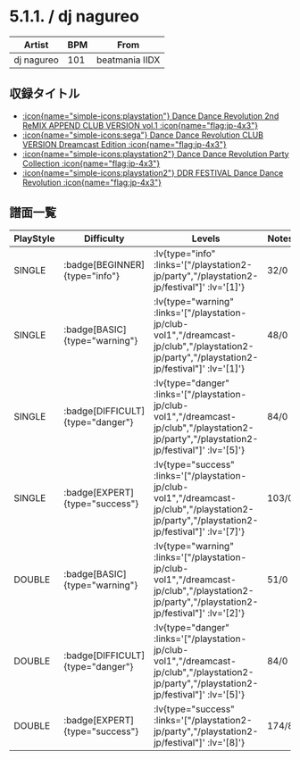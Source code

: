 # 5.1.1. / dj nagureo

|Artist|BPM|From|
|------|---|----|
|dj nagureo|101|beatmania IIDX|

## 収録タイトル

- [ :icon{name="simple-icons:playstation"} Dance Dance Revolution 2nd ReMIX APPEND CLUB VERSION vol.1 :icon{name="flag:jp-4x3"} ](/playstation-jp/club-vol1)
- [ :icon{name="simple-icons:sega"} Dance Dance Revolution CLUB VERSION Dreamcast Edition :icon{name="flag:jp-4x3"} ](/dreamcast-jp/club)
- [ :icon{name="simple-icons:playstation2"} Dance Dance Revolution Party Collection :icon{name="flag:jp-4x3"} ](/playstation2-jp/party)
- [ :icon{name="simple-icons:playstation2"} DDR FESTIVAL Dance Dance Revolution :icon{name="flag:jp-4x3"} ](/playstation2-jp/festival)

## 譜面一覧

|PlayStyle|Difficulty|Levels|Notes|Movie|
|---------|----------|------|-----|-----|
|SINGLE| :badge[BEGINNER]{type="info"} | :lv{type="info" :links='["/playstation2-jp/party","/playstation2-jp/festival"]' :lv='[1]'} |32/0||
|SINGLE| :badge[BASIC]{type="warning"} | :lv{type="warning" :links='["/playstation-jp/club-vol1","/dreamcast-jp/club","/playstation2-jp/party","/playstation2-jp/festival"]' :lv='[1]'} |48/0||
|SINGLE| :badge[DIFFICULT]{type="danger"} | :lv{type="danger" :links='["/playstation-jp/club-vol1","/dreamcast-jp/club","/playstation2-jp/party","/playstation2-jp/festival"]' :lv='[5]'} |84/0||
|SINGLE| :badge[EXPERT]{type="success"} | :lv{type="success" :links='["/playstation-jp/club-vol1","/dreamcast-jp/club","/playstation2-jp/party","/playstation2-jp/festival"]' :lv='[7]'} |103/0||
|DOUBLE| :badge[BASIC]{type="warning"} | :lv{type="warning" :links='["/playstation-jp/club-vol1","/dreamcast-jp/club","/playstation2-jp/party","/playstation2-jp/festival"]' :lv='[2]'} |51/0||
|DOUBLE| :badge[DIFFICULT]{type="danger"} | :lv{type="danger" :links='["/playstation-jp/club-vol1","/dreamcast-jp/club","/playstation2-jp/party","/playstation2-jp/festival"]' :lv='[5]'} |84/0||
|DOUBLE| :badge[EXPERT]{type="success"} | :lv{type="success" :links='["/playstation2-jp/party","/playstation2-jp/festival"]' :lv='[8]'} |174/8||

